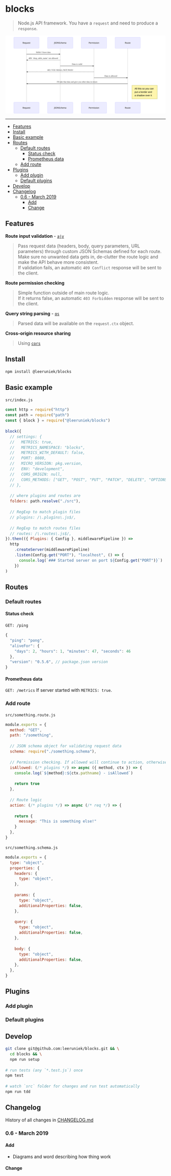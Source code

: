 <!-- markdownlint-disable line-length -->

# blocks

> Node.js API framework. You have a `request` and need to produce a `response`.

![Request-Response cycle](docs/bin/req-res-cycle.svg "Request-Response cycle")

--- 

<!-- vim-markdown-toc GFM -->

* [Features](#features)
* [Install](#install)
* [Basic example](#basic-example)
* [Routes](#routes)
  * [Default routes](#default-routes)
    * [Status check](#status-check)
    * [Prometheus data](#prometheus-data)
  * [Add route](#add-route)
* [Plugins](#plugins)
  * [Add plugin](#add-plugin)
  * [Default plugins](#default-plugins)
* [Develop](#develop)
* [Changelog](#changelog)
  * [0.6 - March 2019](#06---march-2019)
    * [Add](#add)
    * [Change](#change)

<!-- vim-markdown-toc -->

## Features

__Route input validation__ - [`ajv`](https://github.com/epoberezkin/ajv)

> Pass request data (headers, body, query parameters, URL parameters) through custom JSON Schemas defined for each route. Make sure no unwanted data gets in, de-clutter the route logic and make the API behave more consistent.  
If validation fails, an automatic `409 Conflict` response will be sent to the client.

__Route permission checking__

> Simple function outside of main route logic.  
If it returns false, an automatic `403 Forbidden` response will be sent to the client.

__Query string parsing__ - [`qs`](https://github.com/ljharb/qs)

> Parsed data will be available on the `request.ctx` object.

__Cross-origin resource sharing__

> Using [`cors`](https://github.com/expressjs/cors)

## Install

```bash
npm install @leeruniek/blocks
```

## Basic example 

`src/index.js`

```javascript
const http = require("http")
const path = require("path")
const { block } = require("@leeruniek/blocks")

block({
  // settings: {
  //   METRICS: true,
  //   METRICS_NAMESPACE: "blocks",
  //   METRICS_WITH_DEFAULT: false,
  //   PORT: 8080,
  //   MICRO_VERSION: pkg.version,
  //   ENV: "development",
  //   CORS_ORIGIN: null,
  //   CORS_METHODS: ["GET", "POST", "PUT", "PATCH", "DELETE", "OPTIONS"],
  // },

  // where plugins and routes are
  folders: path.resolve("./src"),

  // RegExp to match plugin files 
  // plugins: /\.plugins\.js$/,

  // RegExp to match routes files 
  // routes: /\.routes\.js$/,
}).then(({ Plugins: { Config }, middlewarePipeline }) =>
  http
    .createServer(middlewarePipeline)
    .listen(Config.get("PORT"), "localhost", () => {
      console.log(`### Started server on port ${Config.get("PORT")}`)
    })
)
```

## Routes

### Default routes

#### Status check

`GET: /ping` 
```js
{
  "ping": "pong",
  "aliveFor": {
    "days": 2, "hours": 1, "minutes": 47, "seconds": 46
  },
  "version": "0.5.6", // package.json version 
}
```

#### Prometheus data

`GET: /metrics` If server started with `METRICS: true`. 

### Add route

`src/something.route.js`

```js
module.exports = {
  method: "GET",
  path: "/something",

  // JSON schema object for validating request data 
  schema: require("./something.schema"),

  // Permission checking. If allowed will continue to action, otherwise return 403.
  isAllowed: (/* plugins */) => async ({ method, ctx }) => {
    console.log(`${method}:${ctx.pathname} - isAllowed`)

    return true
  },

  // Route logic
  action: (/* plugins */) => async (/* req */) => {
  
    return {
      message: "This is something else!"
    }
  },
}
```

`src/something.schema.js`

```js
module.exports = {
  type: "object",
  properties: {
    headers: {
      type: "object",
    },

    params: {
      type: "object",
      additionalProperties: false,
    },

    query: {
      type: "object",
      additionalProperties: false,
    },

    body: {
      type: "object",
      additionalProperties: false,
    },
  },
}
```

## Plugins

### Add plugin

### Default plugins

## Develop

```bash
git clone git@github.com:leeruniek/blocks.git && \
  cd blocks && \
  npm run setup

# run tests (any `*.test.js`) once
npm test

# watch `src` folder for changes and run test automatically
npm run tdd
```

## Changelog

History of all changes in [CHANGELOG.md](/CHANGELOG.md)

### 0.6 - March 2019

#### Add

- Diagrams and word describing how thing work

#### Change

